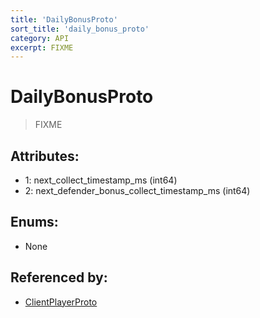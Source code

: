 ```yaml
---
title: 'DailyBonusProto'
sort_title: 'daily_bonus_proto'
category: API
excerpt: FIXME
---
```


# DailyBonusProto

> FIXME

## Attributes:

- 1: next_collect_timestamp_ms (int64)
- 2: next_defender_bonus_collect_timestamp_ms (int64)

## Enums:

- None

## Referenced by:

- [ClientPlayerProto](../ClientPlayerProto/)
